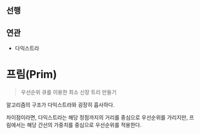 ## 선행

## 연관
- 다익스트라

# 프림(Prim)

> 우선순위 큐를 이용한 최소 신장 트리 만들기

알고리즘의 구조가 다익스트라와 굉장히 흡사하다.

차이점이라면, 다익스트라는 해당 정점까지의 거리를 중심으로 우선순위를 가리지만,
프림에서는 해당 간선의 가중치를 중심으로 우선순위를 적용한다.